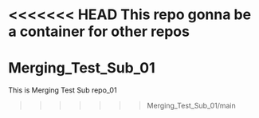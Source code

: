 <<<<<<< HEAD
This repo gonna be a container for other repos
=======
# Merging_Test_Sub_01
This is Merging Test Sub repo_01
>>>>>>> Merging_Test_Sub_01/main
